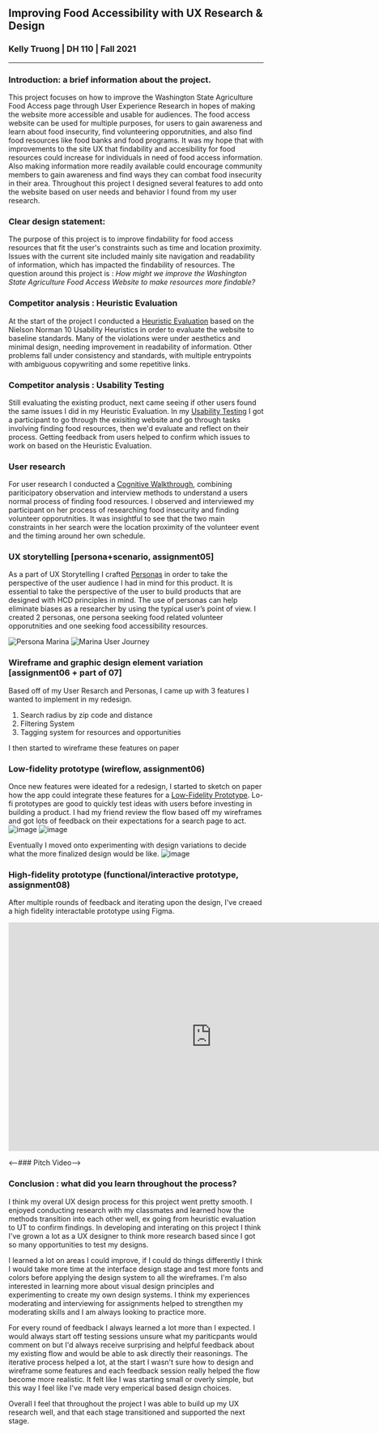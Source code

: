 ## Improving Food Accessibility with UX Research & Design
### Kelly Truong | DH 110 | Fall 2021
---

### Introduction: a brief information about the project. 
This project focuses on how to improve the Washington State Agriculture Food Access page through User Experience Research in hopes of making the website more accessible and usable for audiences. The food access website can be used for multiple purposes, for users to gain awareness and learn about food insecurity, find volunteering opporutnities, and also find food resources like food banks and food programs. It was my hope that with improvements to the site UX that findability and accesibility for food resources could increase for individuals in need of food access information. Also making information more readily available could encourage community members to gain awareness and find ways they can combat food insecurity in their area. Throughout this project I designed several features to add onto the website based on user needs and behavior I found from my user research.

### Clear design statement: 
The purpose of this project is to improve findability for food access resources that fit the user's constraints such as time and location proximity. Issues with the current site included mainly site navigation and readability of information, which has impacted the findability of resources. The question around this project is : <i> How might we improve the Washington State Agriculture Food Access Website to make resources more findable? </i> 

### Competitor analysis : Heuristic Evaluation
At the start of the project I conducted a <a href='https://github.com/ktruong1999/DH110-2021F/blob/main/a01/assignment01.md'>Heuristic Evaluation</a> based on the Nielson Norman 10 Usability Heuristics in order to evaluate the website to baseline standards. Many of the violations were under aesthetics and minimal design, needing improvement in readability of information. Other problems fall under consistency and standards, with multiple entrypoints with ambiguous copywriting and some repetitive links. 

### Competitor analysis : Usability Testing
Still evaluating the existing product, next came seeing if other users found the same issues I did in my Heuristic Evaluation. In my <a href='https://github.com/ktruong1999/DH110-2021F/blob/main/a02/assignment02.md'>Usability Testing</a> I got a participant to go through the exisiting website and go through tasks involving finding food resources, then we'd evaluate and reflect on their process. Getting feedback from users helped to confirm which issues to work on based on the Heuristic Evaluation.

### User research 
For user research I conducted a <a href='https://github.com/ktruong1999/DH110-2021F/blob/main/a03/assignment03.md'>Cognitive Walkthrough</a>, combining pariticipatory observation and interview methods to understand a users normal process of finding food resources. I observed and interviewed my participant on her process of researching food insecurity and finding volunteer opporutnities. It was insightful to see that the two main constraints in her search were the location proximity of the volunteer event and the timing around her own schedule. 

### UX storytelling [persona+scenario, assignment05]
As a part of UX Storytelling I crafted <a href='https://github.com/ktruong1999/DH110-2021F/blob/main/a04/assignment04.md'>Personas</a> in order to take the perspective of the user audience I had in mind for this product. It is essential to take the perspective of the user to build products that are designed with HCD principles in mind. The use of personas can help eliminate biases as a researcher by using the typical user’s point of view. I created 2 personas, one persona seeking food related volunteer opporutnities and one seeking food accessibility resources.

![Persona Marina](https://user-images.githubusercontent.com/68669305/143954217-63afb0d1-ac5a-407b-88ac-0db98dd606c8.png)
![Marina User Journey](https://user-images.githubusercontent.com/68669305/143954230-0dab967d-d9b5-4c32-bdce-a42d431dc928.png)

### Wireframe and graphic design element variation [assignment06 + part of 07]
Based off of my User Resarch and Personas, I came up with 3 features I wanted to implement in my redesign.
<ol>
 <li>Search radius by zip code and distance</li>
 <li>Filtering System</li>
 <li>Tagging system for resources and opportunities</li>
</ol> 
I then started to wireframe these features on paper

### Low-fidelity prototype (wireflow, assignment06)
Once new features were ideated for a redesign, I started to sketch on paper how the app could integrate these features for a <a href='https://github.com/ktruong1999/DH110-2021F/blob/main/a05/assignment05.md'>Low-Fidelity Prototype</a>. Lo-fi prototypes are good to quickly test ideas with users before investing in building a product. I had my friend review the flow based off my wireframes and got lots of feedback on their expectations for a search page to act.
![image](https://user-images.githubusercontent.com/68669305/143956464-a53f41e0-6cf0-41c1-a6ed-255b347f1c84.png)
![image](https://user-images.githubusercontent.com/68669305/143956579-372766e0-5289-4583-9d77-ecf0757acd3d.png)

Eventually I moved onto experimenting with design variations to decide what the more finalized design would be like.
![image](https://user-images.githubusercontent.com/68669305/143969061-ba5a5099-7d3c-4337-904f-c7ac93a447be.png)

### High-fidelity prototype (functional/interactive prototype, assignment08)
After multiple rounds of feedback and iterating upon the design, I've creaed a high fidelity interactable prototype using Figma.
<iframe style="border: 1px solid rgba(0, 0, 0, 0.1);" width="800" height="450" src="https://www.figma.com/embed?embed_host=share&url=https%3A%2F%2Fwww.figma.com%2Fproto%2FM6A7VZQyLYLIX6Ul7yVNxV%2FDH-110-figma-demo%3Fnode-id%3D232%253A284%26scaling%3Dscale-down%26page-id%3D8%253A16%26starting-point-node-id%3D268%253A127" allowfullscreen></iframe>

<--### Pitch Video-->


### Conclusion : what did you learn throughout the process?
I think my overal UX design process for this project went pretty smooth. I enjoyed conducting research with my classmates and learned how the methods transition into each other well, ex  going from heuristic evaluation to UT to confirm findings. In developing and interating on this project I think I've grown a lot as a UX designer to think more research based since I got so many opportunities to test my designs. 

I learned a lot on areas I could improve, if I could do things differently I think I would take more time at the interface design stage and test more fonts and colors before applying the design system to all the wireframes. I'm also interested in learning more about visual design principles and experimenting to create my own design systems. I think my experiences moderating and interviewing for assignments helped to strengthen my moderating skills and I am always looking to practice more.

For every round of feedback I always learned a lot more than I expected. I would always start off testing sessions unsure what my pariticpants would comment on but I'd always receive surprising and helpful feedback about my existing flow and would be able to ask directly their reasonings. The iterative process helped a lot, at the start I wasn't sure how to design and wireframe some features and each feedback session really helped the flow become more realistic. It felt like I was starting small or overly simple, but this way I feel like I've made very emperical based design choices.

Overall I feel that throughout the project I was able to build up my UX research well, and that each stage transitioned and supported the next stage. 
